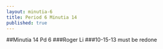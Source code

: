 ```yaml
---
layout: minutia-6
title: Period 6 Minutia 14
published: true
---
```


##Minutia 14 Pd 6
###Roger Li
###10-15-13
must be redone

